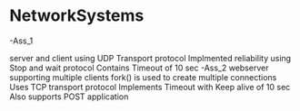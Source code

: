 # NetworkSystems
-Ass_1

 server and client using UDP Transport protocol
 Implmented reliability using Stop and wait protocol
 Contains Timeout of 10 sec
-Ass_2
 webserver supporting multiple clients
 fork() is used to create multiple connections
 Uses TCP transport protocol
 Implements Timeout with Keep alive of 10 sec
 Also supports POST application
